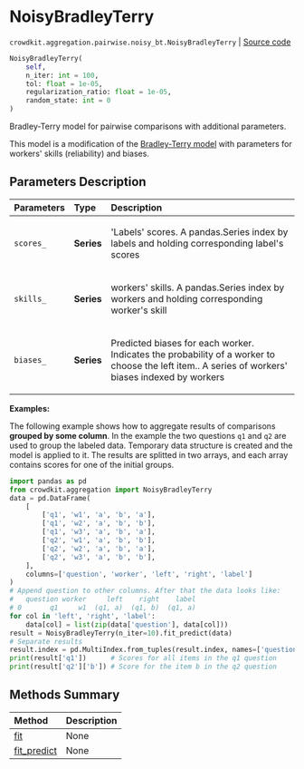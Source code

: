 # NoisyBradleyTerry
`crowdkit.aggregation.pairwise.noisy_bt.NoisyBradleyTerry` | [Source code](https://github.com/Toloka/crowd-kit/blob/v1.1.0/crowdkit/aggregation/pairwise/noisy_bt.py#L16)

```python
NoisyBradleyTerry(
    self,
    n_iter: int = 100,
    tol: float = 1e-05,
    regularization_ratio: float = 1e-05,
    random_state: int = 0
)
```

Bradley-Terry model for pairwise comparisons with additional parameters.


This model is a modification of the [Bradley-Terry model](crowdkit.aggregation.pairwise.bradley_terry.BradleyTerry.md)
with parameters for workers' skills (reliability) and biases.

## Parameters Description

| Parameters | Type | Description |
| :----------| :----| :-----------|
`scores_`|**Series**|<p>&#x27;Labels&#x27; scores. A pandas.Series index by labels and holding corresponding label&#x27;s scores</p>
`skills_`|**Series**|<p>workers&#x27; skills. A pandas.Series index by workers and holding corresponding worker&#x27;s skill</p>
`biases_`|**Series**|<p>Predicted biases for each worker. Indicates the probability of a worker to choose the left item.. A series of workers&#x27; biases indexed by workers</p>

**Examples:**

The following example shows how to aggregate results of comparisons **grouped by some column**.
In the example the two questions `q1` and `q2` are used to group the labeled data.
Temporary data structure is created and the model is applied to it.
The results are splitted in two arrays, and each array contains scores for one of the initial groups.

```python
import pandas as pd
from crowdkit.aggregation import NoisyBradleyTerry
data = pd.DataFrame(
    [
        ['q1', 'w1', 'a', 'b', 'a'],
        ['q1', 'w2', 'a', 'b', 'b'],
        ['q1', 'w3', 'a', 'b', 'a'],
        ['q2', 'w1', 'a', 'b', 'b'],
        ['q2', 'w2', 'a', 'b', 'a'],
        ['q2', 'w3', 'a', 'b', 'b'],
    ],
    columns=['question', 'worker', 'left', 'right', 'label']
)
# Append question to other columns. After that the data looks like:
#   question worker     left    right    label
# 0       q1     w1  (q1, a)  (q1, b)  (q1, a)
for col in 'left', 'right', 'label':
    data[col] = list(zip(data['question'], data[col]))
result = NoisyBradleyTerry(n_iter=10).fit_predict(data)
# Separate results
result.index = pd.MultiIndex.from_tuples(result.index, names=['question', 'label'])
print(result['q1'])      # Scores for all items in the q1 question
print(result['q2']['b']) # Score for the item b in the q2 question
```
## Methods Summary

| Method | Description |
| :------| :-----------|
[fit](crowdkit.aggregation.pairwise.noisy_bt.NoisyBradleyTerry.fit.md)| None
[fit_predict](crowdkit.aggregation.pairwise.noisy_bt.NoisyBradleyTerry.fit_predict.md)| None
